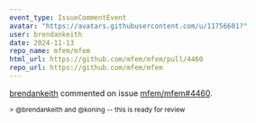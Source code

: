 ```yaml
---
event_type: IssueCommentEvent
avatar: "https://avatars.githubusercontent.com/u/11756601?"
user: brendankeith
date: 2024-11-13
repo_name: mfem/mfem
html_url: https://github.com/mfem/mfem/pull/4460
repo_url: https://github.com/mfem/mfem
---
```


<a href='https://github.com/brendankeith' target='_blank'>brendankeith</a> commented on issue <a href='https://github.com/mfem/mfem/pull/4460' target='_blank'>mfem/mfem#4460</a>.

<small>> @brendankeith and @koning -- this is ready for review 